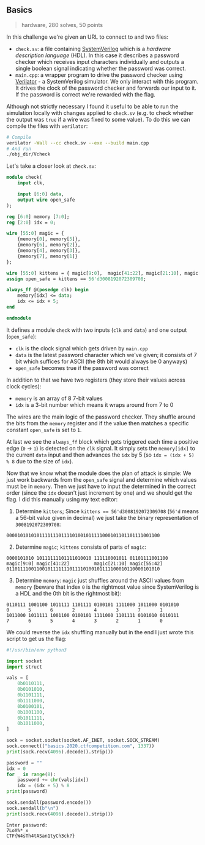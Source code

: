 ## Basics
> hardware, 280 solves, 50 points

In this challenge we're given an URL to connect to and two files:
- `check.sv`: a file containing [SystemVerilog](https://en.wikipedia.org/wiki/SystemVerilog) which
  is a *hardware description language* (HDL). In this case it describes a password checker which
  receives input characters individually and outputs a single boolean signal indicating whether the
  password was correct.
- `main.cpp`: a wrapper program to drive the password checker using
  [Verilator](https://www.veripool.org/wiki/verilator) - a SystemVerilog simulator. We only interact
  with this program. It drives the clock of the password checker and forwards our input to it. If
  the password is correct we're rewarded with the flag.

Although not strictly necessary I found it useful to be able to run the simulation locally with
changes applied to `check.sv` (e.g. to check whether the output was `true` if a wire was fixed to
some value). To do this we can compile the files with `verilator`:

```sh
# Compile
verilator -Wall --cc check.sv --exe --build main.cpp
# And run
./obj_dir/Vcheck
```

Let's take a closer look at `check.sv`:

```SystemVerilog
module check(
    input clk,

    input [6:0] data,
    output wire open_safe
);

reg [6:0] memory [7:0];
reg [2:0] idx = 0;

wire [55:0] magic = {
    {memory[0], memory[5]},
    {memory[6], memory[2]},
    {memory[4], memory[3]},
    {memory[7], memory[1]}
};

wire [55:0] kittens = { magic[9:0],  magic[41:22], magic[21:10], magic[55:42] };
assign open_safe = kittens == 56'd3008192072309708;

always_ff @(posedge clk) begin
    memory[idx] <= data;
    idx <= idx + 5;
end

endmodule
```

It defines a module `check` with two inputs (`clk` and `data`) and one output (`open_safe`):
- `clk` is the clock signal which gets driven by `main.cpp`
- `data` is the latest password character which we've given; it consists of 7 bit which suffices for
  ASCII (the 8th bit would always be 0 anyways)
- `open_safe` becomes true if the password was correct

In addition to that we have two registers (they store their values across clock cycles):
- `memory` is an array of 8 7-bit values
- `idx` is a 3-bit number which means it wraps around from 7 to 0

The wires are the main logic of the password checker. They shuffle around the bits from the `memory`
register and if the value then matches a specific constant `open_safe` is set to `1`.

At last we see the `always_ff` block which gets triggered each time a positive edge (`0` -> `1`) is
detected on the `clk` signal. It simply sets the `memory[idx]` to the current `data` input and then
advances the `idx` by 5 (so `idx = (idx + 5) % 8` due to the size of `idx`).

Now that we know what the module does the plan of attack is simple: We just work backwards from the
`open_safe` signal and determine which values must be in `memory`. Then we just have to input the
determined in the correct order (since the `idx` doesn't just increment by one) and we should get
the flag. I did this manually using my text editor:

1. Determine `kittens`; Since `kittens == 56'd3008192072309708` (`56'd` means a 56-bit value given
   in decimal) we just take the binary representation of `3008192072309708`:
```
00001010101011111110111101001011111000101101101111001100
```
2. Determine `magic`; `kittens` consists of parts of `magic`:
```
0000101010 10111111101111010010 111110001011 01101111001100
magic[9:0] magic[41:22]         magic[21:10] magic[55:42]
01101111001100101111111011110100101111100010110000101010
```
3. Determine `memory`: `magic` just shuffles around the ASCII values from `memory` (beware that
   index `0` is the rightmost value since SystemVerilog is a HDL and the 0th bit is the rightmost
   bit):
```
0110111 1001100 1011111 1101111 0100101 1111000 1011000 0101010
0       5       6       2       4       3       7       1
1011000 1011111 1001100 0100101 1111000 1101111 0101010 0110111
7       6       5       4       3       2       1       0
```

We could reverse the `idx` shuffling manually but in the end I just wrote this script to get us the
flag:

```python
#!/usr/bin/env python3

import socket
import struct

vals = [
    0b0110111,
    0b0101010,
    0b1101111,
    0b1111000,
    0b0100101,
    0b1001100,
    0b1011111,
    0b1011000,
]

sock = socket.socket(socket.AF_INET, socket.SOCK_STREAM)
sock.connect(("basics.2020.ctfcompetition.com", 1337))
print(sock.recv(4096).decode().strip())

password = ""
idx = 0
for _ in range(8):
    password += chr(vals[idx])
    idx = (idx + 5) % 8
print(password)

sock.sendall(password.encode())
sock.sendall(b"\n")
print(sock.recv(4096).decode().strip())
```

```
Enter password:
7LoX%*_x
CTF{W4sTh4tASan1tyCh3ck?}
```